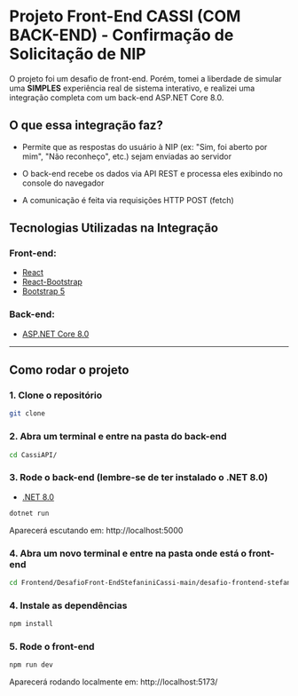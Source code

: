 # Projeto Front-End CASSI (COM BACK-END) - Confirmação de Solicitação de NIP

O projeto foi um desafio de front-end. Porém, tomei a liberdade de simular uma **SIMPLES** experiência real de sistema interativo, e realizei uma integração completa com um back-end ASP.NET Core 8.0.

## O que essa integração faz?

- Permite que as respostas do usuário à NIP (ex: "Sim, foi aberto por mim", "Não reconheço", etc.) sejam enviadas ao servidor

- O back-end recebe os dados via API REST e processa eles exibindo no console do navegador

- A comunicação é feita via requisições HTTP POST (fetch)


## Tecnologias Utilizadas na Integração

### Front-end:
- [React]()
- [React-Bootstrap]()
- [Bootstrap 5]()

### Back-end:
- [ASP.NET Core 8.0]()

---

## Como rodar o projeto

### 1. Clone o repositório

```bash
git clone 
```

### 2. Abra um terminal e entre na pasta do back-end

```bash
cd CassiAPI/ 
```

### 3. Rode o back-end (lembre-se de ter instalado o .NET 8.0)

- [.NET 8.0](https://dotnet.microsoft.com/pt-br/download)

```bash
dotnet run
```
Aparecerá escutando em: http://localhost:5000

### 4. Abra um novo terminal e entre na pasta onde está o front-end

```bash
cd Frontend/DesafioFront-EndStefaniniCassi-main/desafio-frontend-stefanini/
```

### 4. Instale as dependências

```bash
npm install
```
### 5. Rode o front-end

```bash
npm run dev
```
Aparecerá rodando localmente em: http://localhost:5173/